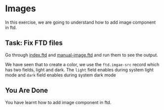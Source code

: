 # Images

In this exercise, we are going to understand how to add image component in ftd.

## Task: Fix FTD files

Go through [index.ftd](index.ftd) and [manual-image.ftd](manual-image.ftd) and 
run them to see the output.

We have seen that to create a color, we use the `ftd.imgae-src` record which has
two fields, light and dark. The `light` field enables during system light mode
and `dark` field enables during system dark mode

## You Are Done

You have learnt how to add image component in ftd.
